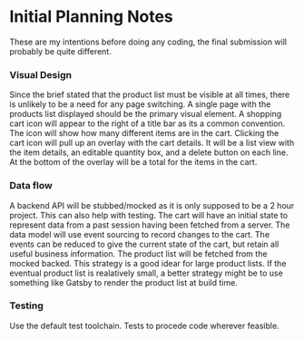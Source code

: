 # Initial Planning Notes

These are my intentions before doing any coding, the final submission will probably be quite different.

### Visual Design

Since the brief stated that the product list must be visible at all times, there is unlikely to be a need for any page switching. A single page with the products list displayed should be the primary visual element. A shopping cart icon will appear to the right of a title bar as its a common convention. The icon will show how many different items are in the cart. Clicking the cart icon will pull up an overlay with the cart details. It will be a list view with the item details, an editable quantity box, and a delete button on each line. At the bottom of the overlay will be a total for the items in the cart.

### Data flow

A backend API will be stubbed/mocked as it is only supposed to be a 2 hour project. This can also help with testing. The cart will have an initial state to represent data from a past session having been fetched from a server. The data model will use event sourcing to record changes to the cart. The events can be reduced to give the current state of the cart, but retain all useful business information. The product list will be fetched from the mocked backed. This strategy is a good idear for large product lists. If the eventual product list is realatively small, a better strategy might be to use something like Gatsby to render the product list at build time.

### Testing

Use the default test toolchain. Tests to procede code wherever feasible.
